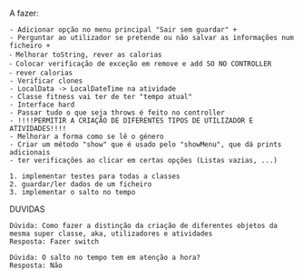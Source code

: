 A fazer: 
```
- Adicionar opção no menu principal "Sair sem guardar" +
- Perguntar ao utilizador se pretende ou não salvar as informações num ficheiro +
⁃ Melhorar toString, rever as calorias
⁃ Colocar verificação de exceção em remove e add SO NO CONTROLLER
⁃ rever calorias
- Verificar clones
- LocalData -> LocalDateTime na atividade
- Classe fitness vai ter de ter "tempo atual"
- Interface hard
- Passar tudo o que seja throws é feito no controller
- !!!!PERMITIR A CRIAÇÃO DE DIFERENTES TIPOS DE UTILIZADOR E ATIVIDADES!!!!
- Melhorar a forma como se lê o género
- Criar um método "show" que é usado pelo "showMenu", que dá prints adicionais
- ter verificações ao clicar em certas opções (Listas vazias, ...)
```

    1. implementar testes para todas a classes
    2. guardar/ler dados de um ficheiro
    3. implementar o salto no tempo



DUVIDAS
```
Dúvida: Como fazer a distinção da criação de diferentes objetos da mesma super classe, aka, utilizadores e atividades
Resposta: Fazer switch

Dúvida: O salto no tempo tem em atenção a hora?
Resposta: Não
```
